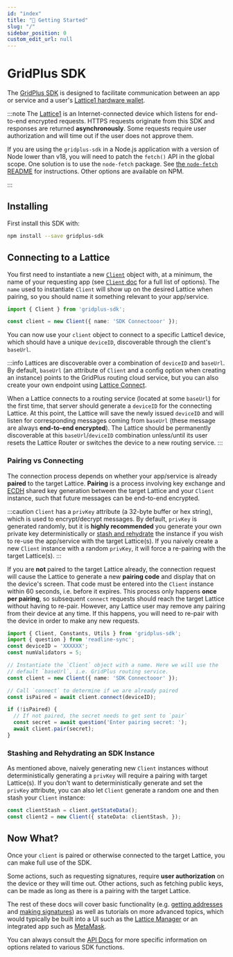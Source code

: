 ```yaml
---
id: "index"
title: "👋 Getting Started"
slug: "/"
sidebar_position: 0
custom_edit_url: null
---
```


# GridPlus SDK

The [GridPlus SDK](https://github.com/GridPlus/gridplus-sdk) is designed to facilitate communication between an app or service and a user's [Lattice1 hardware wallet](https://gridplus.io/lattice).

:::note
The [Lattice1](https://gridplus.io/lattice) is an Internet-connected device which listens for end-to-end encrypted requests. HTTPS requests originate from this SDK and responses are returned **asynchronously**. Some requests require user authorization and will time out if the user does not approve them.

If you are using the `gridplus-sdk` in a Node.js application with a version of Node lower than v18, you will need to patch the `fetch()` API in the global scope. One solution is to use the `node-fetch` package. See [the `node-fetch` README](https://github.com/node-fetch/node-fetch#installation) for instructions. Other options are available on NPM.

:::

## Installing

First install this SDK with:

```bash
npm install --save gridplus-sdk
```

## Connecting to a Lattice

You first need to instantiate a new [`Client`](./api/classes/client.Client) object with, at a minimum, the name of your requesting app (see [`Client` doc](./api/classes/client.Client) for a full list of options). The `name` used to instantiate `Client` will show up on the desired Lattice when pairing, so you should name it something relevant to your app/service.

```ts
import { Client } from 'gridplus-sdk';

const client = new Client({ name: 'SDK Connectooor' });
```

You can now use your `client` object to connect to a specific Lattice1 device, which should have a unique `deviceID`, discoverable through the client's `baseUrl`.

:::info
Lattices are discoverable over a combination of `deviceID` and `baseUrl`. By default, `baseUrl` (an attribute of `Client` and a config option when creating an instance) points to the GridPlus routing cloud service, but you can also create your own endpoint using [Lattice Connect](https://github.com/GridPlus/lattice-connect-v2). 

When a Lattice connects to a routing service (located at some `baseUrl`) for the first time, that server should generate a `deviceID` for the connecting Lattice. At this point, the Lattice will save the newly issued `deviceID` and will listen for corresponding messages coming from `baseUrl` (these message are always **end-to-end encrypted**). The Lattice should be permanently discoverable at this `baseUrl`/`deviceID` combination unless/until its user resets the Lattice Router or switches the device to a new routing service.
:::

### Pairing vs Connecting 

The connection process depends on whether your app/service is already **paired** to the target Lattice. **Pairing** is a process involving key exchange and [ECDH](https://en.wikipedia.org/wiki/Elliptic-curve_Diffie%E2%80%93Hellman) shared key generation between the target Lattice and your `Client` instance, such that future messages can be end-to-end encrypted.

:::caution
`Client` has a `privKey` attribute (a 32-byte buffer or hex string), which is used to encrypt/decrypt messages. By default, `privKey` is generated randomly, but it is **highly recommended** you generate your own private key deterministically or [stash and rehydrate](#stashing-and-rehydrating-an-sdk-instance) the instance if you wish to re-use the app/service with the target Lattice(s). If you naively create a new `Client` instance with a random `privKey`, it will force a re-pairing with the target Lattice(s).
:::

If you are **not** paired to the target Lattice already, the connection request will cause the Lattice to generate a new **pairing code** and display that on the device's screen. That code must be entered into the `Client` instance within 60 seconds, i.e. before it expires. This process only happens **once per pairing**, so subsequent `connect` requests should reach the target Lattice without having to re-pair. However, any Lattice user may remove any pairing from their device at any time. If this happens, you will need to re-pair with the device in order to make any new requests.

```ts
import { Client, Constants, Utils } from 'gridplus-sdk';
import { question } from 'readline-sync';
const deviceID = 'XXXXXX';
const numValidators = 5;

// Instantiate the `Client` object with a name. Here we will use the
// default `baseUrl`, i.e. GridPlus routing service.
const client = new Client({ name: 'SDK Connectooor' });

// Call `connect` to determine if we are already paired
const isPaired = await client.connect(deviceID);

if (!isPaired) {
  // If not paired, the secret needs to get sent to `pair`
  const secret = await question('Enter pairing secret: ');
  await client.pair(secret);
}
```


### Stashing and Rehydrating an SDK Instance

As mentioned above, naively generating new `Client` instances without deterministically generating a `privKey` will require a pairing with target Lattice(s). If you don't want to deterministically generate and set the `privKey` attribute, you can also let `Client` generate a random one and then stash your `Client` instance:

```ts
const clientStash = client.getStateData();
const client2 = new Client({ stateData: clientStash, });
```

## Now What?

Once your `client` is paired or otherwise connected to the target Lattice, you can make full use of the SDK. 

Some actions, such as requesting signatures, require **user authorization** on the device or they will time out. Other actions, such as fetching public keys, can be made as long as there is a pairing with the target Lattice.

The rest of these docs will cover basic functionality (e.g. [getting addresses](./addresses) and [making signatures](./signing)) as well as tutorials on more advanced topics, which would typically be built into a UI such as the [Lattice Manager](https://lattice.gridplus.io) or an integrated app such as [MetaMask](https://metamask.io).

You can always consult the [API Docs](./api/classes/client.Client) for more specific information on options related to various SDK functions.
